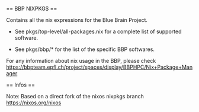 

== BBP NIXPKGS ==

Contains all the nix expressions for the Blue Brain Project.


* See pkgs/top-level/all-packages.nix for a complete list of supported software.

* See pkgs/bbp/* for the list of the specific BBP softwares.


For any information about nix usage in the BBP, please check https://bbpteam.epfl.ch/project/spaces/display/BBPHPC/Nix+Package+Manager


== Infos ==










Note: Based on a direct fork of the nixos nixpkgs branch https://nixos.org/nixos

